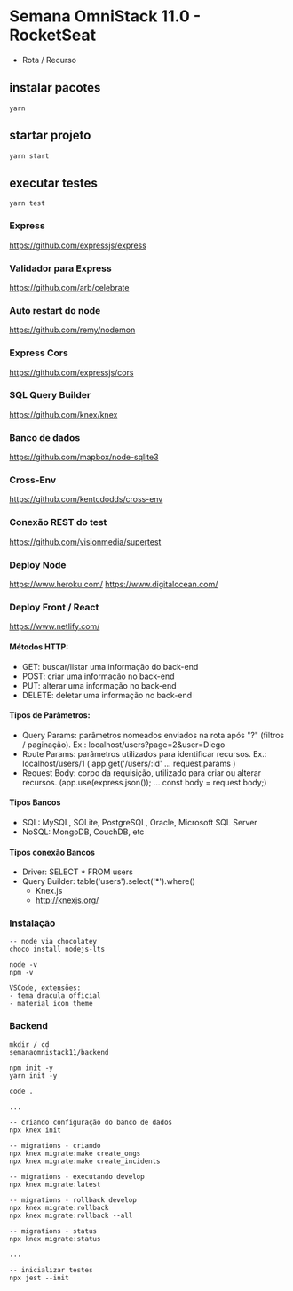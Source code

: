 # Semana OmniStack 11.0 - RocketSeat
* Rota / Recurso

## instalar pacotes
```
yarn
```

## startar projeto
```
yarn start
```

## executar testes
```
yarn test
```

### Express
https://github.com/expressjs/express

### Validador para Express
https://github.com/arb/celebrate

### Auto restart do node
https://github.com/remy/nodemon

### Express Cors
https://github.com/expressjs/cors

### SQL Query Builder
https://github.com/knex/knex

### Banco de dados
https://github.com/mapbox/node-sqlite3

### Cross-Env
https://github.com/kentcdodds/cross-env

### Conexão REST do test
https://github.com/visionmedia/supertest

### Deploy Node
https://www.heroku.com/
https://www.digitalocean.com/

### Deploy Front / React
https://www.netlify.com/

#### Métodos HTTP:
* GET: buscar/listar uma informação do back-end
* POST: criar uma informação no back-end
* PUT: alterar uma informação no back-end
* DELETE: deletar uma informação no back-end

#### Tipos de Parâmetros:
* Query Params: parâmetros nomeados enviados na rota após "?" (filtros / paginação). Ex.: localhost/users?page=2&user=Diego
* Route Params: parâmetros utilizados para identificar recursos. Ex.: localhost/users/1 ( app.get('/users/:id' ... request.params )
* Request Body: corpo da requisição, utilizado para criar ou alterar recursos. (app.use(express.json()); ... const body = request.body;)

#### Tipos Bancos
* SQL: MySQL, SQLite, PostgreSQL, Oracle, Microsoft SQL Server
* NoSQL: MongoDB, CouchDB, etc

#### Tipos conexão Bancos
* Driver: SELECT * FROM users
* Query Builder: table('users').select('*').where()
  * Knex.js
  * http://knexjs.org/

### Instalação
```
-- node via chocolatey
choco install nodejs-lts

node -v
npm -v

VSCode, extensões:
- tema dracula official
- material icon theme
```

### Backend
```
mkdir / cd
semanaomnistack11/backend

npm init -y
yarn init -y

code .

...

-- criando configuração do banco de dados
npx knex init

-- migrations - criando
npx knex migrate:make create_ongs
npx knex migrate:make create_incidents

-- migrations - executando develop
npx knex migrate:latest

-- migrations - rollback develop
npx knex migrate:rollback
npx knex migrate:rollback --all

-- migrations - status
npx knex migrate:status

...

-- inicializar testes
npx jest --init
```
